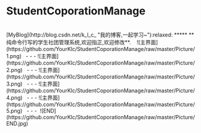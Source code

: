 # StudentCoporationManage
<br>
[MyBlog](http://blog.csdn.net/k_l_c_ "我的博客,一起学习~"):relaxed:
*****
 **纯命令行写的学生社团管理系统,欢迎指正,欢迎修改**.  
  ![主界面](https://github.com/YourKlc/StudentCoporationManage/raw/master/Picture/1.png)  
- - -
  ![主界面](https://github.com/YourKlc/StudentCoporationManage/raw/master/Picture/2.png)  
- - -
  ![主界面](https://github.com/YourKlc/StudentCoporationManage/raw/master/Picture/3.png)  
- - -
  ![主界面](https://github.com/YourKlc/StudentCoporationManage/raw/master/Picture/4.png)  
- - -
  ![主界面](https://github.com/YourKlc/StudentCoporationManage/raw/master/Picture/5.png)  
- - -
  ![END](https://github.com/YourKlc/StudentCoporationManage/raw/master/Picture/END.jpg)  
    
  

